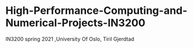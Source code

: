 # High-Performance-Computing-and-Numerical-Projects-IN3200
IN3200 spring 2021 ,University Of Oslo, Tiril Gjerdtad

